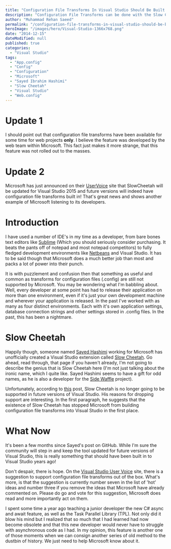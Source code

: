 ```yaml
---
title: "Configuration File Transforms In Visual Studio Should Be Built In"
description: "Configuration File Transforms can be done with the Slow Cheetah Visual Studio extension by Sayed Hashimi. This feature should be built into Visual Studio."
author: "Muhammad Rehan Saeed"
permalink: "/configuration-file-transforms-in-visual-studio-should-be-built-in/"
heroImage: "/images/hero/Visual-Studio-1366x768.png"
date: "2014-12-15"
dateModified: null
published: true
categories:
  - "Visual Studio"
tags:
  - "App.config"
  - "Config"
  - "Configuration"
  - "Microsoft"
  - "Sayed Ibrahim Hashimi"
  - "Slow Cheetah"
  - "Visual Studio"
  - "Web.config"
---
```


# Update 1

I should point out that configuration file transforms have been available for some time for web projects **only**. I believe the feature was developed by the web team within Microsoft. This fact just makes it more strange, that this feature was not rolled out to the masses.

# Update 2

Microsoft has just announced on their [UserVoice](http://visualstudio.uservoice.com/forums/121579-visual-studio/suggestions/2043217-support-web-config-style-transforms-on-any-file-in) site that SlowCheetah will be updated for Visual Studio 2015 and future versions will indeed have configuration file transforms built in! That's great news and shows another example of Microsoft listening to its developers.

# Introduction

I have used a number of IDE's in my time as a developer, from bare bones text editors like [Sublime](http://www.sublimetext.com/) (Which you should seriously consider purchasing. It beats the pants off of notepad and most notepad competitors) to fully fledged development environments like [Netbeans](https://netbeans.org/) and Visual Studio. It has to be said though that Microsoft does a much better job than most and packs a lot of power into their punch.

It is with puzzlement and confusion then that something as useful and common as transforms for configuration files (.config) are still not supported by Microsoft. You may be wondering what I'm babbling about. Well, every developer at some point has had to release their application on more than one environment, even if it's just your own development machine and wherever your application is released. In the past I've worked with as many as four distinct environments. Each with it's own application settings, database connection strings and other settings stored in .config files. In the past, this has been a nightmare.

# Slow Cheetah

Happily though, someone named [Sayed Hashimi](https://github.com/sayedihashimi) working for Microsoft has unofficially created a Visual Studio extension called [Slow Cheetah](https://visualstudiogallery.msdn.microsoft.com/69023d00-a4f9-4a34-a6cd-7e854ba318b5). Go ahead, read through, that page if you haven't already, I'm not going to describe the genius that is Slow Cheetah here (I'm not just talking about the ironic name, which I quite like. Sayed Hashimi seems to have a gift for odd names, as he is also a developer for the [Side Waffle](http://sidewaffle.com/) project).

Unfortunately, according to [this](https://github.com/sayedihashimi/slow-cheetah/issues/158) post, Slow Cheetah is no longer going to be supported in future versions of Visual Studio. His reasons for dropping support are interesting. In the first paragraph, he suggests that the existence of Slow Cheetah has stopped Microsoft from building configuration file transforms into Visual Studio in the first place.

# What Now

It's been a few months since Sayed's post on GitHub. While I'm sure the community will step in and keep the tool updated for future versions of Visual Studio, this is really something that should have been built in to Visual Studio years ago!

Don't despair, there is hope. On the [Visual Studio User Voice](http://visualstudio.uservoice.com/forums/121579-visual-studio/suggestions/2043217-support-web-config-style-transforms-on-any-file-in?page=17&per_page=20) site, there is a suggestion to support configuration file transforms out of the box. What's more, is that the suggestion is currently number seven in the list of 'hot' ideas and number three if you remove the ideas that Microsoft have already commented on. Please do go and vote for this suggestion, Microsoft does read and more importantly act on them.

I spent some time a year ago teaching a junior developer the new C# async and await feature, as well as the Task Parallel Library (TPL). Not only did it blow his mind but I realized that so much that I had learned had now become obsolete and that this new developer would never have to struggle with asynchronous code as I had. In my opinion, this feature is another one of those moments when we can consign another series of old method to the dustbin of history. We just need to help Microsoft know about it.
